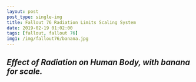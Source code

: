 ```yaml
---
layout: post
post_type: single-img
title: Fallout 76 Radiation Limits Scaling System
date: 2019-02-19 01:02:00
tags: [fallout, fallout 76]
img1: /img/fallout76/banana.jpg
---
```

## *Effect of Radiation on Human Body, with banana for scale.*
